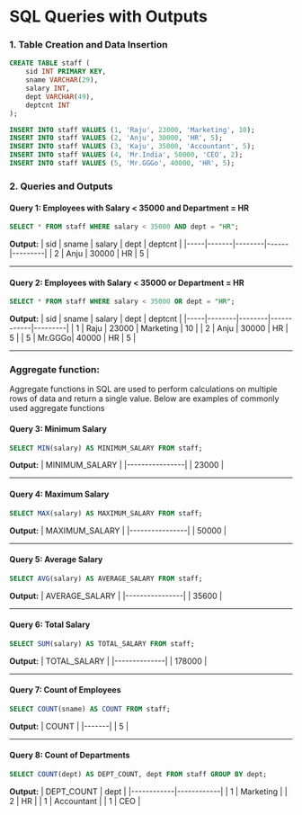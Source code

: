 # SQL Queries with Outputs

### 1. Table Creation and Data Insertion
```sql
CREATE TABLE staff (
    sid INT PRIMARY KEY,
    sname VARCHAR(29),
    salary INT,
    dept VARCHAR(49),
    deptcnt INT
);

INSERT INTO staff VALUES (1, 'Raju', 23000, 'Marketing', 10);
INSERT INTO staff VALUES (2, 'Anju', 30000, 'HR', 5);
INSERT INTO staff VALUES (3, 'Kaju', 35000, 'Accountant', 5);
INSERT INTO staff VALUES (4, 'Mr.India', 50000, 'CEO', 2);
INSERT INTO staff VALUES (5, 'Mr.GGGo', 40000, 'HR', 5);
```

### 2. Queries and Outputs

#### Query 1: Employees with Salary < 35000 and Department = HR
```sql
SELECT * FROM staff WHERE salary < 35000 AND dept = "HR";
```
**Output:**
| sid | sname | salary | dept | deptcnt |
|-----|-------|--------|------|---------|
| 2   | Anju  | 30000  | HR   | 5       |

---

#### Query 2: Employees with Salary < 35000 or Department = HR
```sql
SELECT * FROM staff WHERE salary < 35000 OR dept = "HR";
```
**Output:**
| sid | sname  | salary | dept       | deptcnt |
|-----|--------|--------|------------|---------|
| 1   | Raju   | 23000  | Marketing  | 10      |
| 2   | Anju   | 30000  | HR         | 5       |
| 5   | Mr.GGGo| 40000  | HR         | 5       |

---

### Aggregate function:
  Aggregate functions in SQL are used to perform calculations on multiple rows of data and return a single value. Below are examples of commonly used aggregate functions
#### Query 3: Minimum Salary
```sql
SELECT MIN(salary) AS MINIMUM_SALARY FROM staff;
```
**Output:**
| MINIMUM_SALARY |
|----------------|
| 23000          |

---

#### Query 4: Maximum Salary
```sql
SELECT MAX(salary) AS MAXIMUM_SALARY FROM staff;
```
**Output:**
| MAXIMUM_SALARY |
|----------------|
| 50000          |

---

#### Query 5: Average Salary
```sql
SELECT AVG(salary) AS AVERAGE_SALARY FROM staff;
```
**Output:**
| AVERAGE_SALARY |
|----------------|
| 35600          |

---

#### Query 6: Total Salary
```sql
SELECT SUM(salary) AS TOTAL_SALARY FROM staff;
```
**Output:**
| TOTAL_SALARY |
|--------------|
| 178000       |

---

#### Query 7: Count of Employees
```sql
SELECT COUNT(sname) AS COUNT FROM staff;
```
**Output:**
| COUNT |
|-------|
| 5     |

---

#### Query 8: Count of Departments
```sql
SELECT COUNT(dept) AS DEPT_COUNT, dept FROM staff GROUP BY dept;
```
**Output:**
| DEPT_COUNT | dept       |
|------------|------------|
| 1          | Marketing  |
| 2          | HR         |
| 1          | Accountant |
| 1          | CEO        |
